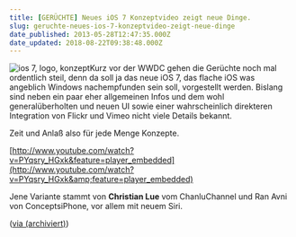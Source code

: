 ```yaml
---
title: [GERÜCHTE] Neues iOS 7 Konzeptvideo zeigt neue Dinge.
slug: geruchte-neues-ios-7-konzeptvideo-zeigt-neue-dinge
date_published: 2013-05-28T12:47:35.000Z
date_updated: 2018-08-22T09:38:48.000Z
---
```


![ios 7,  logo, konzept](//picdump.thafaker.de/2013/05/Bildschirmfoto-2013-05-28-um-14.46.25-100x100.png)Kurz vor der WWDC gehen die Gerüchte noch mal ordentlich steil, denn da soll ja das neue iOS 7, das flache iOS was angeblich Windows nachempfunden sein soll, vorgestellt werden. Bislang sind neben ein paar eher allgemeinen Infos und dem wohl generalüberholten und neuen UI sowie einer wahrscheinlich direkteren Integration von Flickr und Vimeo nicht viele Details bekannt. 

Zeit und Anlaß also für jede Menge Konzepte.

[http://www.youtube.com/watch?v=PYqsry_HGxk&feature=player_embedded](http://www.youtube.com/watch?v=PYqsry_HGxk&amp;feature=player_embedded)

Jene Variante stammt von **Christian Lue** vom ChanluChannel und Ran Avni von ConceptsiPhone, vor allem mit neuem Siri.

([via (archiviert)](http://web.archive.org/web/20130607181551/http://de.engadget.com:80/2013/05/28/ios7-konzept-zeigt-neues-siri-flaches-ui-video))
